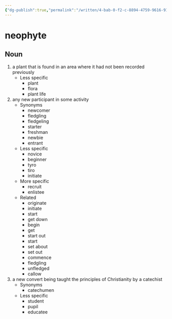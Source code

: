 ```yaml
---
{"dg-publish":true,"permalink":"/written/4-bab-0-f2-c-8894-4759-9616-916-ef-569-f46-a/","dgHomeLink":true,"dgPassFrontmatter":false}
---
```


# neophyte


## Noun

1. a plant that is found in an area where it had not been recorded previously
	- Less specific
		- plant
		- flora
		- plant life
2. any new participant in some activity
	- Synonyms
		- newcomer
		- fledgling
		- fledgeling
		- starter
		- freshman
		- newbie
		- entrant
	- Less specific
		- novice
		- beginner
		- tyro
		- tiro
		- initiate
	- More specific
		- recruit
		- enlistee
	- Related
		- originate
		- initiate
		- start
		- get down
		- begin
		- get
		- start out
		- start
		- set about
		- set out
		- commence
		- fledgling
		- unfledged
		- callow
3. a new convert being taught the principles of Christianity by a catechist
	- Synonyms
		- catechumen
	- Less specific
		- student
		- pupil
		- educatee

